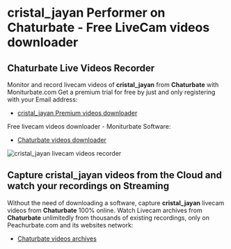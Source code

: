 # cristal_jayan Performer on Chaturbate - Free LiveCam videos downloader

## Chaturbate Live Videos Recorder

Monitor and record livecam videos of **cristal_jayan** from **Chaturbate** with Moniturbate.com
Get a premium trial for free by just and only registering with your Email address:
* [cristal_jayan Premium videos downloader](https://moniturbate.com/request-demo-licence-key.html)

Free livecam videos downloader - Moniturbate Software:
* [Chaturbate videos downloader](https://moniturbate.com/moniturbate-download-software.html)

![cristal_jayan livecam videos recorder](https://peachurnet.com/templates/moniturbate-software.png)


## Capture cristal_jayan videos from the Cloud and watch your recordings on Streaming

Without the need of downloading a software, capture **cristal_jayan** livecam videos from **Chaturbate** 100% online.
Watch Livecam archives from **Chaturbate** unlimitedly from thousands of existing recordings, only on Peachurbate.com and its websites network:
* [Chaturbate videos archives](https://peachurnet.com/)